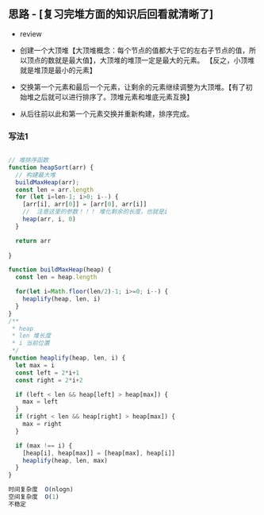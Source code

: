 ## 思路 - [复习完堆方面的知识后回看就清晰了]
- review
- 创建一个大顶堆【大顶堆概念：每个节点的值都大于它的左右子节点的值，所以顶点的数就是最大值】，大顶堆的堆顶一定是最大的元素。 【反之，小顶堆就是堆顶是最小的元素】

- 交换第一个元素和最后一个元素，让剩余的元素继续调整为大顶堆。【有了初始堆之后就可以进行排序了。顶堆元素和堆底元素互换】

- 从后往前以此和第一个元素交换并重新构建，排序完成。

### 写法1


```js

// 堆排序函数
function heapSort(arr) {
  // 构建最大堆
  buildMaxHeap(arr);
  const len = arr.length
  for (let i=len-1; i>0; i--) {
    [arr[i], arr[0]] = [arr[0], arr[i]]
    //  注意这里的参数！！！ 堆化剩余的长度，也就是i
    heap(arr, i, 0)
  }

  return arr
  
}

function buildMaxHeap(heap) {
  const len = heap.length

  for(let i=Math.floor(len/2)-1; i>=0; i--) {
    heaplify(heap, len, i)
  }
}
/**
 * heap
 * len 堆长度
 * i 当前位置
 */
function heaplify(heap, len, i) {
  let max = i
  const left = 2*i+1
  const right = 2*i+2

  if (left < len && heap[left] > heap[max]) {
    max = left
  }
  if (right < len && heap[right] > heap[max]) {
    max = right
  }

  if (max !== i) {
    [heap[i], heap[max]] = [heap[max], heap[i]]
    heaplify(heap, len, max)
  }
}

时间复杂度  O(nlogn)
空间复杂度  O(1)
不稳定

```

